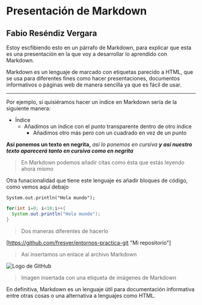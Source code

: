# Presentación de Markdown
## Fabio Reséndiz Vergara 

Estoy escfibiendo esto en un párrafo de Markdown, para explicar que esta es una presentación en la que voy a desarrollar lo aprendido con Markdown.

Markdown es un lenguaje de marcado con etiquetas parecido a HTML, que se usa para diferentes fines como hacer presentaciones, documentos informativos o páginas web de manera sencilla ya que es fácil de usar.

***

Por ejemplo, si quisiéramos hacer un índice en Markdown sería de la siguiente manera:

* Índice
  - Añadimos un índice con el punto transparente dentro de otro índice
    * Añadimos otro más pero con un cuadrado en vez de un punto

**Así ponemos un texto en negrita,** _así lo ponemos en cursiva_ ***y así nuestro texto aparecerá tanto en cursiva como en negrita***

> En Markdown podemos añadir citas como ésta que estás leyendo ahora mismo

Otra funacionalidad que tiene este lenguaje es añadir bloques de código, como vemos aquí debajo

`System.out.println("Hola mundo");`

~~~java 
for(int i=0; i<10;i++{
  System.out.println("Hola mundo");
}
~~~

> Dos maneras diferentes de hacerlo

[https://github.com/fresver/entornos-practica-git "Mi repositorio"]

> Así insertamos un enlace al archivo Markdown

![Logo de GitHub](https://cdn.icon-icons.com/icons2/3007/PNG/512/github_logo_icon_188438.png "Logo de GitHub")

> Imagen insertada con una etiqueta de imágenes de Markdown

En definitiva, Markdown es un lenguaje útil para documentación informativa entre otras cosas o una alternativa a lenguajes como HTML.
